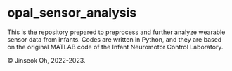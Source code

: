 # opal_sensor_analysis
This is the repository prepared to preprocess and further analyze wearable sensor data from infants.
Codes are written in Python, and they are based on the original MATLAB code of the Infant Neuromotor Control Laboratory.

© Jinseok Oh, 2022-2023.
